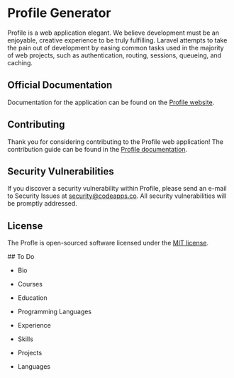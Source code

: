 # Profile Generator

Profile is a web application elegant. We believe development must be an enjoyable, creative experience to be truly fulfilling. Laravel attempts to take the pain out of development by easing common tasks used in the majority of web projects, such as authentication, routing, sessions, queueing, and caching.

## Official Documentation

Documentation for the application can be found on the [Profile website](http://codeapps.co/profile).

## Contributing

Thank you for considering contributing to the Profile web application! The contribution guide can be found in the [Profile documentation](http://codeapps.co/docs/contributions).

## Security Vulnerabilities

If you discover a security vulnerability within Profile, please send an e-mail to Security Issues at security@codeapps.co. All security vulnerabilities will be promptly addressed.

## License

The Profle is open-sourced software licensed under the [MIT license](http://opensource.org/licenses/MIT).

## To Do

- Bio
- Courses

- Education
- Programming Languages
- Experience
- Skills
- Projects
- Languages
